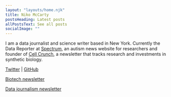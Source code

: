 ```yaml
---
layout: "layouts/home.njk"
title: Niko McCarty
postsHeading: Latest posts
allPostsText: See all posts
socialImage: ""
---
```


I am a data journalist and science writer based in New York. Currently the Data Reporter at <a href="https://www.spectrumnews.org/">Spectrum</a>, an autism news website for researchers and founder of <a href="https://cell.substack.com//">Cell Crunch</a>, a newsletter that tracks research and investments in synthetic biology. <a href="https://twitter.com/NikoMcCarty">

Twitter</a> | <a href="https://github.com/nikomccarty">GitHub</a>

[Biotech newsletter](https://cell.substack.com/)

[Data journalism newsletter](https://www.thegraf.org/)